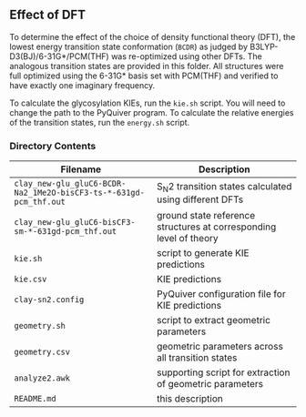 ## Effect of DFT

To determine the effect of the choice of density functional theory (DFT), the lowest energy transition state conformation (`BCDR`) as judged by B3LYP-D3(BJ)/6-31G\*/PCM(THF) was re-optimized using other DFTs.  The analogous transition states are provided in this folder.  All structures were full optimized using the 6-31G\* basis set with PCM(THF) and verified to have exactly one imaginary frequency.

To calculate the glycosylation KIEs, run the `kie.sh` script.  You will need to change the path to the PyQuiver program.  To calculate the relative energies of the transition states, run the `energy.sh` script.

### Directory Contents

| Filename  | Description |
| ------------- | ------------- |
| `clay_new-glu_gluC6-BCDR-Na2_1Me2O-bisCF3-ts-*-631gd-pcm_thf.out` | S<sub>N</sub>2 transition states calculated using different DFTs |
| `clay_new-glu_gluC6-bisCF3-sm-*-631gd-pcm_thf.out`  | ground state reference structures at corresponding level of theory |
| `kie.sh` | script to generate KIE predictions |
| `kie.csv` | KIE predictions |
| `clay-sn2.config` | PyQuiver configuration file for KIE predictions |
| `geometry.sh` | script to extract geometric parameters |
| `geometry.csv` | geometric parameters across all transition states |
| `analyze2.awk` | supporting script for extraction of geometric parameters |
| `README.md` | this description |
